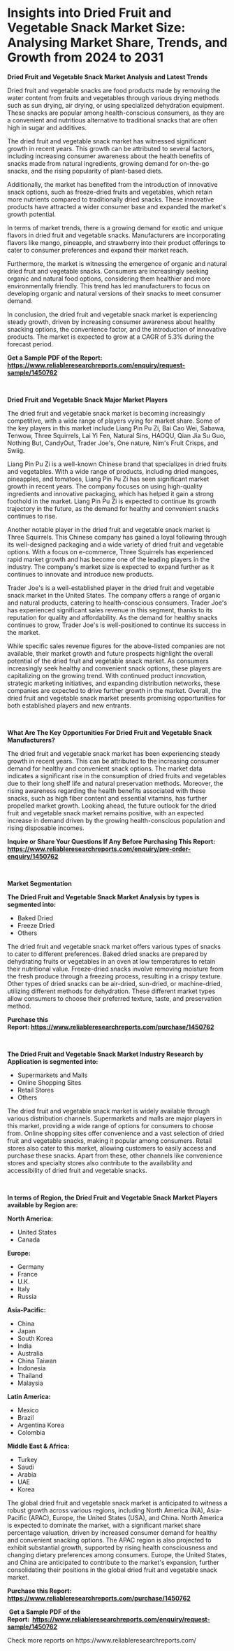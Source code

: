 <p><h1>Insights into Dried Fruit and Vegetable Snack Market Size: Analysing Market Share, Trends, and Growth from 2024 to 2031</h1></p><p><strong>Dried Fruit and Vegetable Snack Market Analysis and Latest Trends</strong></p>
<p><p>Dried fruit and vegetable snacks are food products made by removing the water content from fruits and vegetables through various drying methods such as sun drying, air drying, or using specialized dehydration equipment. These snacks are popular among health-conscious consumers, as they are a convenient and nutritious alternative to traditional snacks that are often high in sugar and additives.</p><p>The dried fruit and vegetable snack market has witnessed significant growth in recent years. This growth can be attributed to several factors, including increasing consumer awareness about the health benefits of snacks made from natural ingredients, growing demand for on-the-go snacks, and the rising popularity of plant-based diets.</p><p>Additionally, the market has benefited from the introduction of innovative snack options, such as freeze-dried fruits and vegetables, which retain more nutrients compared to traditionally dried snacks. These innovative products have attracted a wider consumer base and expanded the market's growth potential.</p><p>In terms of market trends, there is a growing demand for exotic and unique flavors in dried fruit and vegetable snacks. Manufacturers are incorporating flavors like mango, pineapple, and strawberry into their product offerings to cater to consumer preferences and expand their market reach.</p><p>Furthermore, the market is witnessing the emergence of organic and natural dried fruit and vegetable snacks. Consumers are increasingly seeking organic and natural food options, considering them healthier and more environmentally friendly. This trend has led manufacturers to focus on developing organic and natural versions of their snacks to meet consumer demand.</p><p>In conclusion, the dried fruit and vegetable snack market is experiencing steady growth, driven by increasing consumer awareness about healthy snacking options, the convenience factor, and the introduction of innovative products. The market is expected to grow at a CAGR of 5.3% during the forecast period.</p></p>
<p><strong>Get a Sample PDF of the Report:&nbsp; <a href="https://www.reliableresearchreports.com/enquiry/request-sample/1450762">https://www.reliableresearchreports.com/enquiry/request-sample/1450762</a></strong></p>
<p>&nbsp;</p>
<p><strong>Dried Fruit and Vegetable Snack Major Market Players</strong></p>
<p><p>The dried fruit and vegetable snack market is becoming increasingly competitive, with a wide range of players vying for market share. Some of the key players in this market include Liang Pin Pu Zi, Bai Cao Wei, Sabawa, Tenwow, Three Squirrels, Lai Yi Fen, Natural Sins, HAOQU, Qian Jia Su Guo, Nothing But, CandyOut, Trader Joe's, One nature, Nim's Fruit Crisps, and Swiig.</p><p>Liang Pin Pu Zi is a well-known Chinese brand that specializes in dried fruits and vegetables. With a wide range of products, including dried mangoes, pineapples, and tomatoes, Liang Pin Pu Zi has seen significant market growth in recent years. The company focuses on using high-quality ingredients and innovative packaging, which has helped it gain a strong foothold in the market. Liang Pin Pu Zi is expected to continue its growth trajectory in the future, as the demand for healthy and convenient snacks continues to rise.</p><p>Another notable player in the dried fruit and vegetable snack market is Three Squirrels. This Chinese company has gained a loyal following through its well-designed packaging and a wide variety of dried fruit and vegetable options. With a focus on e-commerce, Three Squirrels has experienced rapid market growth and has become one of the leading players in the industry. The company's market size is expected to expand further as it continues to innovate and introduce new products.</p><p>Trader Joe's is a well-established player in the dried fruit and vegetable snack market in the United States. The company offers a range of organic and natural products, catering to health-conscious consumers. Trader Joe's has experienced significant sales revenue in this segment, thanks to its reputation for quality and affordability. As the demand for healthy snacks continues to grow, Trader Joe's is well-positioned to continue its success in the market.</p><p>While specific sales revenue figures for the above-listed companies are not available, their market growth and future prospects highlight the overall potential of the dried fruit and vegetable snack market. As consumers increasingly seek healthy and convenient snack options, these players are capitalizing on the growing trend. With continued product innovation, strategic marketing initiatives, and expanding distribution networks, these companies are expected to drive further growth in the market. Overall, the dried fruit and vegetable snack market presents promising opportunities for both established players and new entrants.</p></p>
<p>&nbsp;</p>
<p><strong>What Are The Key Opportunities For Dried Fruit and Vegetable Snack Manufacturers?</strong></p>
<p><p>The dried fruit and vegetable snack market has been experiencing steady growth in recent years. This can be attributed to the increasing consumer demand for healthy and convenient snack options. The market data indicates a significant rise in the consumption of dried fruits and vegetables due to their long shelf life and natural preservation methods. Moreover, the rising awareness regarding the health benefits associated with these snacks, such as high fiber content and essential vitamins, has further propelled market growth. Looking ahead, the future outlook for the dried fruit and vegetable snack market remains positive, with an expected increase in demand driven by the growing health-conscious population and rising disposable incomes.</p></p>
<p><strong>Inquire or Share Your Questions If Any Before Purchasing This Report: <a href="https://www.reliableresearchreports.com/enquiry/pre-order-enquiry/1450762">https://www.reliableresearchreports.com/enquiry/pre-order-enquiry/1450762</a></strong></p>
<p>&nbsp;</p>
<p><strong>Market Segmentation</strong></p>
<p><strong>The Dried Fruit and Vegetable Snack Market Analysis by types is segmented into:</strong></p>
<p><ul><li>Baked Dried</li><li>Freeze Dried</li><li>Others</li></ul></p>
<p><p>The dried fruit and vegetable snack market offers various types of snacks to cater to different preferences. Baked dried snacks are prepared by dehydrating fruits or vegetables in an oven at low temperatures to retain their nutritional value. Freeze-dried snacks involve removing moisture from the fresh produce through a freezing process, resulting in a crispy texture. Other types of dried snacks can be air-dried, sun-dried, or machine-dried, utilizing different methods for dehydration. These different market types allow consumers to choose their preferred texture, taste, and preservation method.</p></p>
<p><strong>Purchase this Report:&nbsp;<a href="https://www.reliableresearchreports.com/purchase/1450762">https://www.reliableresearchreports.com/purchase/1450762</a></strong></p>
<p>&nbsp;</p>
<p><strong>The Dried Fruit and Vegetable Snack Market Industry Research by Application is segmented into:</strong></p>
<p><ul><li>Supermarkets and Malls</li><li>Online Shopping Sites</li><li>Retail Stores</li><li>Others</li></ul></p>
<p><p>The dried fruit and vegetable snack market is widely available through various distribution channels. Supermarkets and malls are major players in this market, providing a wide range of options for consumers to choose from. Online shopping sites offer convenience and a vast selection of dried fruit and vegetable snacks, making it popular among consumers. Retail stores also cater to this market, allowing customers to easily access and purchase these snacks. Apart from these, other channels like convenience stores and specialty stores also contribute to the availability and accessibility of dried fruit and vegetable snacks.</p></p>
<p>&nbsp;</p>
<p><strong>In terms of Region, the Dried Fruit and Vegetable Snack Market Players available by Region are:</strong></p>
<p>
    <p> <strong> North America: </strong>
        <ul>
            <li>United States</li>
            <li>Canada</li>
        </ul>
        </p> 
    <p> <strong> Europe: </strong>
        <ul>
            <li>Germany</li>
            <li>France</li>
            <li>U.K.</li>
            <li>Italy</li>
            <li>Russia</li>
        </ul>
        </p> 
    <p> <strong> Asia-Pacific: </strong>
        <ul>
            <li>China</li>
            <li>Japan</li>
            <li>South Korea</li>
            <li>India</li>
            <li>Australia</li>
            <li>China Taiwan</li>
            <li>Indonesia</li>
            <li>Thailand</li>
            <li>Malaysia</li>
        </ul>
        </p> 
    <p> <strong> Latin America: </strong>
        <ul>
            <li>Mexico</li>
            <li>Brazil</li>
            <li>Argentina Korea</li>
            <li>Colombia</li>
        </ul>
        </p> 
    <p> <strong> Middle East & Africa: </strong>
        <ul>
            <li>Turkey</li>
            <li>Saudi</li>
            <li>Arabia</li>
            <li>UAE</li>
            <li>Korea</li>
        </ul>
    </p>
    </p>
<p><p>The global dried fruit and vegetable snack market is anticipated to witness a robust growth across various regions, including North America (NA), Asia-Pacific (APAC), Europe, the United States (USA), and China. North America is expected to dominate the market, with a significant market share percentage valuation, driven by increased consumer demand for healthy and convenient snacking options. The APAC region is also projected to exhibit substantial growth, supported by rising health consciousness and changing dietary preferences among consumers. Europe, the United States, and China are anticipated to contribute to the market's expansion, further consolidating their positions in the global dried fruit and vegetable snack market.</p></p>
<p><strong>Purchase this Report: <a href="https://www.reliableresearchreports.com/purchase/1450762">https://www.reliableresearchreports.com/purchase/1450762</a></strong></p>
<p>&nbsp;<strong>Get a Sample PDF of the Report:&nbsp;&nbsp;<a href="https://www.reliableresearchreports.com/enquiry/request-sample/1450762">https://www.reliableresearchreports.com/enquiry/request-sample/1450762</a></strong></p>
<p><strong></strong></p>
<p>Check more reports on https://www.reliableresearchreports.com/</p>